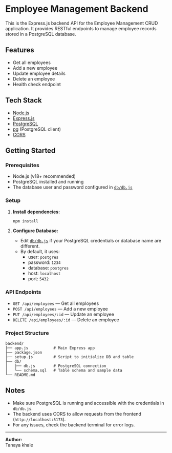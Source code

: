 # Employee Management Backend

This is the Express.js backend API for the Employee Management CRUD application. It provides RESTful endpoints to manage employee records stored in a PostgreSQL database.

## Features

- Get all employees
- Add a new employee
- Update employee details
- Delete an employee
- Health check endpoint

## Tech Stack

- [Node.js](https://nodejs.org/)
- [Express.js](https://expressjs.com/)
- [PostgreSQL](https://www.postgresql.org/)
- [pg](https://node-postgres.com/) (PostgreSQL client)
- [CORS](https://www.npmjs.com/package/cors)

## Getting Started

### Prerequisites

- Node.js (v18+ recommended)
- PostgreSQL installed and running
- The database user and password configured in [`db/db.js`](db/db.js)

### Setup

1. **Install dependencies:**
   ```sh
   npm install
   ```

2. **Configure Database:**
   - Edit [`db/db.js`](db/db.js) if your PostgreSQL credentials or database name are different.
   - By default, it uses:
     - user: `postgres`
     - password: `1234`
     - database: `postgres`
     - host: `localhost`
     - port: `5432`


### API Endpoints

- `GET /api/employees` — Get all employees
- `POST /api/employees` — Add a new employee
- `PUT /api/employees/:id` — Update an employee
- `DELETE /api/employees/:id` — Delete an employee

### Project Structure

```
backend/
├── app.js           # Main Express app
├── package.json
├── setup.js         # Script to initialize DB and table
├── db/
│   ├── db.js        # PostgreSQL connection
│   └── schema.sql   # Table schema and sample data
└── README.md
```

## Notes

- Make sure PostgreSQL is running and accessible with the credentials in `db/db.js`.
- The backend uses CORS to allow requests from the frontend (`http://localhost:5173`).
- For any issues, check the backend terminal for error logs.

---

**Author:**  
Tanaya khale